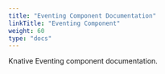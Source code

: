 ```yaml
---
title: "Eventing Component Documentation"
linkTitle: "Eventing Component"
weight: 60
type: "docs"
---
```


Knative Eventing component documentation.
